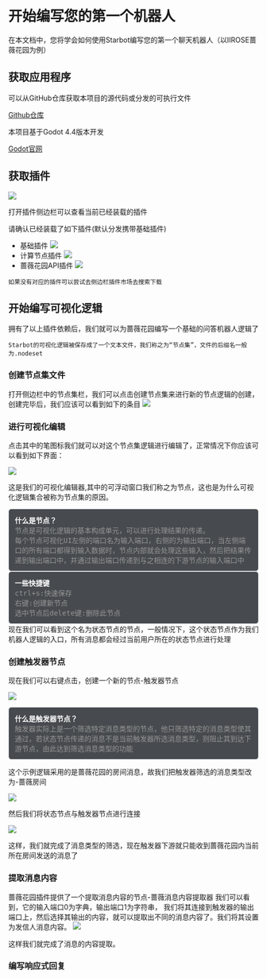 # 开始编写您的第一个机器人

在本文档中，您将学会如何使用Starbot编写您的第一个聊天机器人（以IIROSE蔷薇花园为例）

## 获取应用程序

可以从GitHub仓库获取本项目的源代码或分发的可执行文件

[Github仓库](https://github.com/TsubakiLoL/Godot-Robot)

本项目基于Godot 4.4版本开发

[Godot官网](https://godotengine.org/)

## 获取插件

 ![](img/first_robot//side_button.png)

 打开插件侧边栏可以查看当前已经装载的插件

 请确认已经装载了如下插件(默认分发携带基础插件)

- 基础插件
![](img/first_robot//basemod.png)
- 计算节点插件
![](img/first_robot//calculate.png)
- 蔷薇花园API插件
![](img/first_robot//iirose.png)

```tips
如果没有对应的插件可以尝试去侧边栏插件市场去搜索下载
```
## 开始编写可视化逻辑

拥有了以上插件依赖后，我们就可以为蔷薇花园编写一个基础的问答机器人逻辑了

```tips
Starbot的可视化逻辑被保存成了一个文本文件，我们称之为“节点集”，文件的后缀名一般为.nodeset
```
### 创建节点集文件

打开侧边栏中的节点集栏，我们可以点击创建节点集来进行新的节点逻辑的创建，创建完毕后，我们应该可以看到如下的条目
![](img/first_robot//nodeset.png)

### 进行可视化编辑

点击其中的笔图标我们就可以对这个节点集逻辑进行编辑了，正常情况下你应该可以看到如下界面：

![](img/first_robot//graph.png)

这是我们的可视化编辑器,其中的可浮动窗口我们称之为节点，这也是为什么可视化逻辑集合被称为节点集的原因。



<div style="
  background:rgb(71, 75, 79);
  padding: 12px;
  border-radius: 6px;
  font-family: monospace;
  border: 1px solid #e1e4e8;
">
  <strong style="color:rgb(255, 255, 255)">什么是节点？</strong><br>
  <span style="color:rgb(150, 150, 150)">节点是可视化逻辑的基本构成单元，可以进行处理结果的传递。</span><br>
  <span style="color:rgb(150, 150, 150)">每个节点可视化UI左侧的端口名为输入端口，右侧的为输出端口，当左侧端口的所有端口都得到输入数据时，节点内部就会处理这些输入，然后把结果传递到输出端口中，并通过输出端口传递到与之相连的下游节点的输入端口中</span>
</div>

<div style="
  background:rgb(71, 75, 79);
  padding: 12px;
  border-radius: 6px;
  font-family: monospace;
  border: 1px solid #e1e4e8;
">
  <strong style="color:rgb(255, 255, 255)">一些快捷键</strong><br>
  <span style="color:rgb(150, 150, 150)">
  ctrl+s:快速保存
  </span><br>
  <span style="color:rgb(150, 150, 150)">
  右键:创建新节点
  </span><br>
  <span style="color:rgb(150, 150, 150)">
  选中节点后delete键:删除此节点
  </span>
</div>
现在我们可以看到这个名为状态节点的节点，一般情况下，这个状态节点作为我们机器人逻辑的入口，所有消息都会经过当前用户所在的状态节点进行处理

### 创建触发器节点
现在我们可以右键点击，创建一个新的节点-触发器节点

![](img/first_robot//create_trigger.png)

<div style="
  background:rgb(71, 75, 79);
  padding: 12px;
  border-radius: 6px;
  font-family: monospace;
  border: 1px solid #e1e4e8;
">
  <strong style="color:rgb(255, 255, 255)">什么是触发器节点？</strong><br>
  <span style="color:rgb(150, 150, 150)">
  触发器实际上是一个筛选特定消息类型的节点，他只筛选特定的消息类型使其通过，若状态节点传递的消息不是当前触发器所选消息类型，则阻止其到达下游节点，由此达到筛选消息类型的功能
  </span>
</div>

这个示例逻辑采用的是蔷薇花园的房间消息，故我们把触发器筛选的消息类型改为-蔷薇房间

![](img/first_robot//trigger.png)

然后我们将状态节点与触发器节点进行连接

![](img/first_robot//state_trigger_connect.png)

这样，我们就完成了消息类型的筛选，现在触发器下游就只能收到蔷薇花园内当前所在房间发送的消息了

### 提取消息内容

蔷薇花园插件提供了一个提取消息内容的节点-蔷薇消息内容提取器
我们可以看到，它的输入端口0为字典，输出端口1为字符串，
我们将其连接到触发器的输出端口上，然后选择其输出的内容，就可以提取出不同的消息内容了。我们将其设置为发信人消息内容。
![](img/first_robot//content.png)

这样我们就完成了消息的内容提取。

### 编写响应式回复